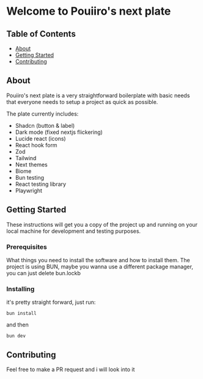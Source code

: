 # Welcome to Pouiiro's next plate

## Table of Contents

-   [About](#about)
-   [Getting Started](#getting_started)
-   [Contributing](#Contributing)

## About <a name = "about"></a>

Pouiiro's next plate is a very straightforward boilerplate with basic needs that everyone needs to setup a project as quick as possible.

The plate currently includes:

-   Shadcn (button & label)
-   Dark mode (fixed nextjs flickering)
-   Lucide react (icons)
-   React hook form
-   Zod
-   Tailwind
-   Next themes
-   Biome
-   Bun testing
-   React testing library
-   Playwright

## Getting Started <a name = "getting_started"></a>

These instructions will get you a copy of the project up and running on your local machine for development and testing purposes.

### Prerequisites

What things you need to install the software and how to install them.
The project is using BUN, maybe you wanna use a different package manager, you can just delete bun.lockb

### Installing

it's pretty straight forward, just run:

```
bun install
```

and then

```
bun dev
```

## Contributing <a name = "Contributing"></a>

Feel free to make a PR request and i will look into it
